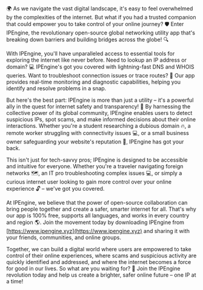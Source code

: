 🌍 As we navigate the vast digital landscape, it's easy to feel overwhelmed by the complexities of the internet. But what if you had a trusted companion that could empower you to take control of your online journey? 🛡️ Enter IPEngine, the revolutionary open-source global networking utility app that's breaking down barriers and building bridges across the globe! 🔍

With IPEngine, you'll have unparalleled access to essential tools for exploring the internet like never before. Need to lookup an IP address or domain? 💻 IPEngine's got you covered with lightning-fast DNS and WHOIS queries. Want to troubleshoot connection issues or trace routes? 📡 Our app provides real-time monitoring and diagnostic capabilities, helping you identify and resolve problems in a snap.

But here's the best part: IPEngine is more than just a utility – it's a powerful ally in the quest for internet safety and transparency! 🚀 By harnessing the collective power of its global community, IPEngine enables users to detect suspicious IPs, spot scams, and make informed decisions about their online interactions. Whether you're a student researching a dubious domain 🔥, a remote worker struggling with connectivity issues 💻, or a small business owner safeguarding your website's reputation 🏢, IPEngine has got your back.

This isn't just for tech-savvy pros; IPEngine is designed to be accessible and intuitive for everyone. Whether you're a traveler navigating foreign networks 🗺️, an IT pro troubleshooting complex issues 💻, or simply a curious internet user looking to gain more control over your online experience 🔓 – we've got you covered.

At IPEngine, we believe that the power of open-source collaboration can bring people together and create a safer, smarter internet for all. That's why our app is 100% free, supports all languages, and works in every country and region 🌎. Join the movement today by downloading IPEngine from [https://www.ipengine.xyz](https://www.ipengine.xyz) and sharing it with your friends, communities, and online groups.

Together, we can build a digital world where users are empowered to take control of their online experiences, where scams and suspicious activity are quickly identified and addressed, and where the internet becomes a force for good in our lives. So what are you waiting for? 🎉 Join the IPEngine revolution today and help us create a brighter, safer online future – one IP at a time!